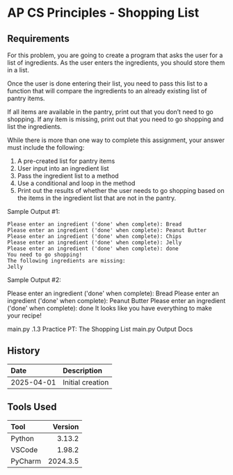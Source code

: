 # AP CS Principles - Shopping List

## Requirements
For this problem, you are going to create a program that asks the user for a list of ingredients. 
As the user enters the ingredients, you should store them in a list.

Once the user is done entering their list, you need to pass this list to a function that will compare the ingredients to an already existing list of pantry items.

If all items are available in the pantry, print out that you don’t need to go shopping. 
If any item is missing, print out that you need to go shopping and list the ingredients.

While there is more than one way to complete this assignment, your answer must include the following:

1. A pre-created list for pantry items
1. User input into an ingredient list
1. Pass the ingredient list to a method
1. Use a conditional and loop in the method
1. Print out the results of whether the user needs to go shopping based on the items in the ingredient list that are not in the pantry.

Sample Output #1:
```
Please enter an ingredient ('done' when complete): Bread
Please enter an ingredient ('done' when complete): Peanut Butter
Please enter an ingredient ('done' when complete): Chips
Please enter an ingredient ('done' when complete): Jelly
Please enter an ingredient ('done' when complete): done
You need to go shopping!
The following ingredients are missing:
Jelly
```
Sample Output #2:

Please enter an ingredient ('done' when complete): Bread
Please enter an ingredient ('done' when complete): Peanut Butter
Please enter an ingredient ('done' when complete): done
It looks like you have everything to make your recipe!

main.py
.1.3 Practice PT: The Shopping List
main.py
Output
Docs

## History

| Date       | Description                   |
|:-----------|:------------------------------|
| 2025-04-01 | Initial creation              |


## Tools Used
 | Tool      |  Version |
 |:----------|---------:|
 | Python    |   3.13.2 |
 | VSCode    |   1.98.2 |
 | PyCharm   | 2024.3.5 |

